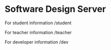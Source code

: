 # Software Design Server

For student information
/student

For teacher information
/teacher

For developer information
/dev
